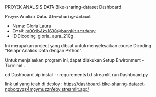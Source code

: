 PROYEK ANALISIS DATA
Bike-sharing-dataset Dashboard

Proyek Analisis Data: Bike-sharing-dataset
- Nama: Gloria Laura
- Email: m004b4kx1638@bangkit.academy
- ID Dicoding: gloria_laura_21Qg


Ini merupakan project yang dibuat untuk menyelesaikan course Dicoding "Belajar Analisis Data dengan Python".

Untuk menjalankan program ini, dapat dilakukan Setup Environment - Terminal :

cd Dashboard
pip install -r requirements.txt
streamlit run Dashboard.py


link url yang telah di deploy : https://dashboard-bike-sharing-dataset-npborgvqz4mgymuzznfeby.streamlit.app/
